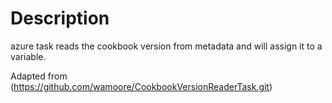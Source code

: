 ﻿# Description

azure task reads the cookbook version from metadata and will assign it to a variable.


Adapted from (https://github.com/wamoore/CookbookVersionReaderTask.git)
